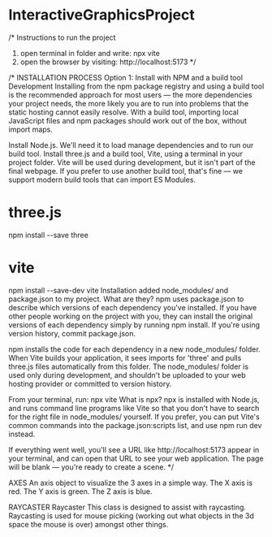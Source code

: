 # InteractiveGraphicsProject

/*
Instructions to run the project
1. open terminal in folder and write: npx vite
2. open the browser by visiting: http://localhost:5173
*/

/* INSTALLATION PROCESS
Option 1: Install with NPM and a build tool
Development
Installing from the npm package registry and using a build tool is the recommended approach for most users — the more dependencies your project needs, the more likely you are to run into problems that the static hosting cannot easily resolve. With a build tool, importing local JavaScript files and npm packages should work out of the box, without import maps.

Install Node.js. We'll need it to load manage dependencies and to run our build tool.
Install three.js and a build tool, Vite, using a terminal in your project folder. Vite will be used during development, but it isn't part of the final webpage. If you prefer to use another build tool, that's fine — we support modern build tools that can import ES Modules.

# three.js
npm install --save three

# vite
npm install --save-dev vite
Installation added node_modules/ and package.json to my project. What are they?
npm uses package.json to describe which versions of each dependency you've installed. If you have other people working on the project with you, they can install the original versions of each dependency simply by running npm install. If you're using version history, commit package.json.

npm installs the code for each dependency in a new node_modules/ folder. When Vite builds your application, it sees imports for 'three' and pulls three.js files automatically from this folder. The node_modules/ folder is used only during development, and shouldn't be uploaded to your web hosting provider or committed to version history.

From your terminal, run:
npx vite
What is npx?
npx is installed with Node.js, and runs command line programs like Vite so that you don't have to search for the right file in node_modules/ yourself. If you prefer, you can put Vite's common commands into the package.json:scripts list, and use npm run dev instead.

If everything went well, you'll see a URL like http://localhost:5173 appear in your terminal, and can open that URL to see your web application.
The page will be blank — you're ready to create a scene.
*/ 

AXES
An axis object to visualize the 3 axes in a simple way.
The X axis is red. The Y axis is green. The Z axis is blue.

RAYCASTER
Raycaster
This class is designed to assist with raycasting. Raycasting is used for mouse picking (working out what objects in the 3d space the mouse is over) amongst other things.